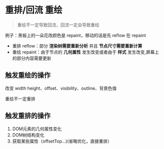 # 重排/回流 重绘

> 重绘不一定导致回流，回流一定会导致重绘

例子：黑板上的一朵花改颜色是 repaint，移动的话是先 reflow 在 repaint

- 重排 reflow：部分 **渲染树需要重新分析** 并且 **节点尺寸需要重新计算**
- 重绘 repaint：由于节点的 **几何属性** 发生改变或者由于 **样式** 发生改变,屏幕上的部分内容需要更新

## 触发重绘的操作

改变 width height、offset、visibility、outline、背景色值

重绘不一定重排

## 触发重排的操作

1. DOM元素的几何属性变化
2. DOM树结构变化
3. 获取某些属性（offsetTop...)(省略优化，直接重排）
